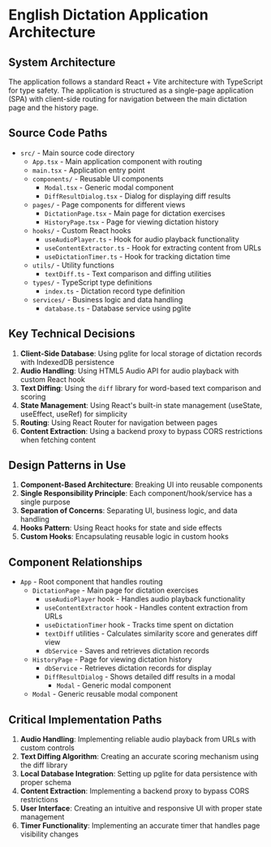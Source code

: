 # English Dictation Application Architecture

## System Architecture
The application follows a standard React + Vite architecture with TypeScript for type safety. The application is structured as a single-page application (SPA) with client-side routing for navigation between the main dictation page and the history page.

## Source Code Paths
- `src/` - Main source code directory
  - `App.tsx` - Main application component with routing
  - `main.tsx` - Application entry point
  - `components/` - Reusable UI components
    - `Modal.tsx` - Generic modal component
    - `DiffResultDialog.tsx` - Dialog for displaying diff results
  - `pages/` - Page components for different views
    - `DictationPage.tsx` - Main page for dictation exercises
    - `HistoryPage.tsx` - Page for viewing dictation history
  - `hooks/` - Custom React hooks
    - `useAudioPlayer.ts` - Hook for audio playback functionality
    - `useContentExtractor.ts` - Hook for extracting content from URLs
    - `useDictationTimer.ts` - Hook for tracking dictation time
  - `utils/` - Utility functions
    - `textDiff.ts` - Text comparison and diffing utilities
  - `types/` - TypeScript type definitions
    - `index.ts` - Dictation record type definition
  - `services/` - Business logic and data handling
    - `database.ts` - Database service using pglite

## Key Technical Decisions
1. **Client-Side Database**: Using pglite for local storage of dictation records with IndexedDB persistence
2. **Audio Handling**: Using HTML5 Audio API for audio playback with custom React hook
3. **Text Diffing**: Using the `diff` library for word-based text comparison and scoring
4. **State Management**: Using React's built-in state management (useState, useEffect, useRef) for simplicity
5. **Routing**: Using React Router for navigation between pages
6. **Content Extraction**: Using a backend proxy to bypass CORS restrictions when fetching content

## Design Patterns in Use
1. **Component-Based Architecture**: Breaking UI into reusable components
2. **Single Responsibility Principle**: Each component/hook/service has a single purpose
3. **Separation of Concerns**: Separating UI, business logic, and data handling
4. **Hooks Pattern**: Using React hooks for state and side effects
5. **Custom Hooks**: Encapsulating reusable logic in custom hooks

## Component Relationships
- `App` - Root component that handles routing
  - `DictationPage` - Main page for dictation exercises
    - `useAudioPlayer` hook - Handles audio playback functionality
    - `useContentExtractor` hook - Handles content extraction from URLs
    - `useDictationTimer` hook - Tracks time spent on dictation
    - `textDiff` utilities - Calculates similarity score and generates diff view
    - `dbService` - Saves and retrieves dictation records
  - `HistoryPage` - Page for viewing dictation history
    - `dbService` - Retrieves dictation records for display
    - `DiffResultDialog` - Shows detailed diff results in a modal
      - `Modal` - Generic modal component
  - `Modal` - Generic reusable modal component

## Critical Implementation Paths
1. **Audio Handling**: Implementing reliable audio playback from URLs with custom controls
2. **Text Diffing Algorithm**: Creating an accurate scoring mechanism using the diff library
3. **Local Database Integration**: Setting up pglite for data persistence with proper schema
4. **Content Extraction**: Implementing a backend proxy to bypass CORS restrictions
5. **User Interface**: Creating an intuitive and responsive UI with proper state management
6. **Timer Functionality**: Implementing an accurate timer that handles page visibility changes